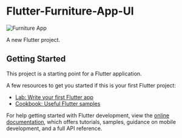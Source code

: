 # Flutter-Furniture-App-UI  

![Furniture App](https://github.com/nobelleon/Flutter---Furniture-App-UI/assets/76748114/4d2101fe-447f-412c-9d36-a889386a896e)

A new Flutter project. 

## Getting Started

This project is a starting point for a Flutter application.

A few resources to get you started if this is your first Flutter project:

- [Lab: Write your first Flutter app](https://docs.flutter.dev/get-started/codelab)
- [Cookbook: Useful Flutter samples](https://docs.flutter.dev/cookbook)

For help getting started with Flutter development, view the
[online documentation](https://docs.flutter.dev/), which offers tutorials,
samples, guidance on mobile development, and a full API reference.
